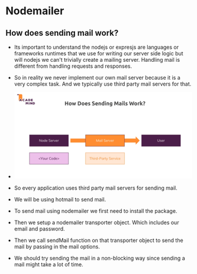 # Nodemailer 

## How does sending mail work?

* Its important to understand the nodejs or expresjs are languages or frameworks runtimes that we use for writing our server side logic but will nodejs we can't trivially create a mailing server. Handling mail is different from handling requests and responses.

* So in reality we never implement our own mail server because it is a very complex task. And we typically use third party mail servers for that.

* ![](2022-05-14-15-33-45.png)

* So every application uses third party mail servers for sending mail.

* We will be using hotmail to send mail.

* To send mail using nodemailer we first need to install the package.

* Then we setup a nodemailer transporter object. Which includes our email and password.

* Then we call sendMail function on that transporter object to send the mail by passing in the mail options.

* We should try sending the mail in a non-blocking way since sending a mail might take a lot of time.